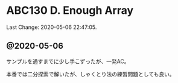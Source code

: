 # ABC130 D. Enough Array

Last Change: 2020-05-06 22:47:05.

## @2020-05-06

サンプルを通すまでに少し手こずったが、一発AC。

本番では二分探索で解いたが、しゃくとり法の練習問題としても良い。

